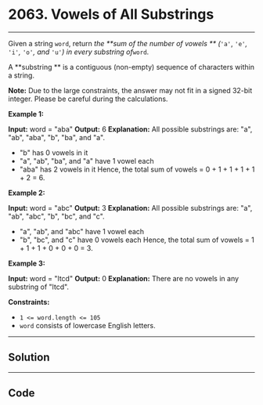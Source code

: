 # 2063. Vowels of All Substrings

---

Given a string `word`, return _the **sum of the number of vowels ** (_`'a'`, `'e'`_,_ `'i'`_,_ `'o'`_, and_ `'u'`_)_ _in every substring of_`word`.

A **substring ** is a contiguous (non-empty) sequence of characters within a string.

**Note:** Due to the large constraints, the answer may not fit in a signed 32-bit integer. Please be careful during the calculations.

 

**Example 1:**


**Input:** word = "aba"
**Output:** 6
**Explanation:** 
All possible substrings are: "a", "ab", "aba", "b", "ba", and "a".
- "b" has 0 vowels in it
- "a", "ab", "ba", and "a" have 1 vowel each
- "aba" has 2 vowels in it
Hence, the total sum of vowels = 0 + 1 + 1 + 1 + 1 + 2 = 6. 


**Example 2:**


**Input:** word = "abc"
**Output:** 3
**Explanation:** 
All possible substrings are: "a", "ab", "abc", "b", "bc", and "c".
- "a", "ab", and "abc" have 1 vowel each
- "b", "bc", and "c" have 0 vowels each
Hence, the total sum of vowels = 1 + 1 + 1 + 0 + 0 + 0 = 3.


**Example 3:**


**Input:** word = "ltcd"
**Output:** 0
**Explanation:** There are no vowels in any substring of "ltcd".


 

**Constraints:**

  * `1 <= word.length <= 105`
  * `word` consists of lowercase English letters.

---

## Solution



---

## Code
```python


```